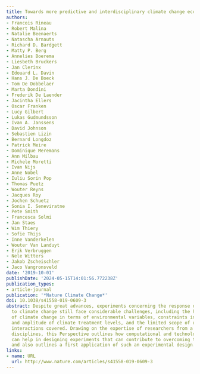 ```yaml
---
title: Towards more predictive and interdisciplinary climate change ecosystem experiments
authors:
- Francois Rineau
- Robert Malina
- Natalie Beenaerts
- Natascha Arnauts
- Richard D. Bardgett
- Matty P. Berg
- Annelies Boerema
- Liesbeth Bruckers
- Jan Clerinx
- Edouard L. Davin
- Hans J. De Boeck
- Tom De Dobbelaer
- Marta Dondini
- Frederik De Laender
- Jacintha Ellers
- Oscar Franken
- Lucy Gilbert
- Lukas Gudmundsson
- Ivan A. Janssens
- David Johnson
- Sebastien Lizin
- Bernard Longdoz
- Patrick Meire
- Dominique Meremans
- Ann Milbau
- Michele Moretti
- Ivan Nijs
- Anne Nobel
- Iuliu Sorin Pop
- Thomas Puetz
- Wouter Reyns
- Jacques Roy
- Jochen Schuetz
- Sonia I. Seneviratne
- Pete Smith
- Francesca Solmi
- Jan Staes
- Wim Thiery
- Sofie Thijs
- Inne Vanderkelen
- Wouter Van Landuyt
- Erik Verbruggen
- Nele Witters
- Jakob Zscheischler
- Jaco Vangronsveld
date: '2019-10-01'
publishDate: '2024-05-15T14:01:56.772238Z'
publication_types:
- article-journal
publication: '*Nature Climate Change*'
doi: 10.1038/s41558-019-0609-3
abstract: Despite great advances, experiments concerning the response of ecosystems
  to climate change still face considerable challenges, including the high complexity
  of climate change in terms of environmental variables, constraints in the number
  and amplitude of climate treatment levels, and the limited scope of responses and
  interactions covered. Drawing on the expertise of researchers from a variety of
  disciplines, this Perspective outlines how computational and technological advances
  can help in designing experiments that can contribute to overcoming these challenges,
  and also outlines a first application of such an experimental design.
links:
- name: URL
  url: http://www.nature.com/articles/s41558-019-0609-3
---
```

